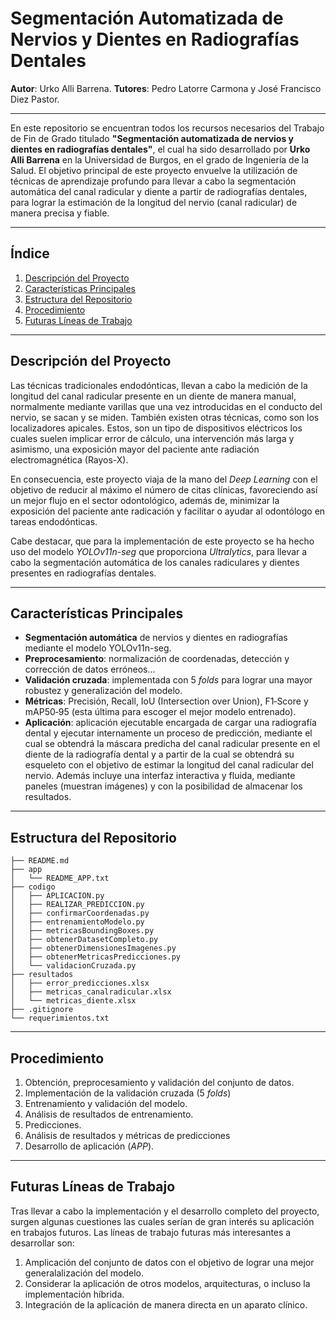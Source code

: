 # Segmentación Automatizada de Nervios y Dientes en Radiografías Dentales


**Autor**: Urko Alli Barrena.
**Tutores**: Pedro Latorre Carmona y José Francisco Diez Pastor.

---

En este repositorio se encuentran todos los recursos necesarios del Trabajo de Fin de Grado titulado **"Segmentación automatizada de nervios y dientes en radiografías dentales"**, el cual ha sido desarrollado por **Urko Alli Barrena** en la Universidad de Burgos, en el grado de Ingeniería de la Salud. El objetivo principal de este proyecto envuelve la utilización de técnicas de aprendizaje profundo para llevar a cabo la segmentación automática del canal radicular y diente a partir de radiografías dentales, para lograr la estimación de la longitud del nervio (canal radicular) de manera precisa y fiable.

---

## Índice

1. [Descripción del Proyecto](#descripción-del-proyecto)
2. [Características Principales](#características-principales)
3. [Estructura del Repositorio](#estructura-del-repositorio)
4. [Procedimiento](#procedimiento)
5. [Futuras Líneas de Trabajo](#futuras-líneas-de-trabajo)

---

## Descripción del Proyecto

Las técnicas tradicionales endodónticas, llevan a cabo la medición de la longitud del canal radicular presente en un diente de manera manual, normalmente mediante varillas que una vez introducidas en el conducto del nervio, se sacan y se miden. También existen otras técnicas, como son los localizadores apicales. Estos, son un tipo de dispositivos eléctricos los cuales suelen implicar error de cálculo, una intervención más larga y asimismo, una exposición mayor del paciente ante radiación electromagnética (Rayos-X).

En consecuencia, este proyecto viaja de la mano del _Deep Learning_ con el objetivo de reducir al máximo el número de citas clínicas, favoreciendo así un mejor flujo en el sector odontológico, además de, minimizar la exposición del paciente ante radicación y facilitar o ayudar al odontólogo en tareas endodónticas.

Cabe destacar, que para la implementación de este proyecto se ha hecho uso del modelo _YOLOv11n-seg_ que proporciona _Ultralytics_, para llevar a cabo la segmentación automática de los canales radiculares y dientes presentes en radiografías dentales.

---

## Características Principales

* **Segmentación automática** de nervios y dientes en radiografías mediante el modelo YOLOv11n-seg.
* **Preprocesamiento**: normalización de coordenadas, detección y corrección de datos erróneos...
* **Validación cruzada**: implementada con 5 _folds_ para lograr una mayor robustez y generalización del modelo.
* **Métricas**: Precisión, Recall, IoU (Intersection over Union), F1‐Score y mAP50‐95 (esta última para escoger el mejor modelo entrenado).
* **Aplicación**: aplicación ejecutable encargada de cargar una radiografía dental y ejecutar internamente un proceso de predicción, mediante el cual se obtendrá la máscara predicha del canal radicular presente en el diente de la radiografía dental y a partir de la cual se obtendrá su esqueleto con el objetivo de estimar la longitud del canal radicular del nervio. Además incluye una interfaz interactiva y fluida, mediante paneles (muestran imágenes) y con la posibilidad de almacenar los resultados.

---

## Estructura del Repositorio

```
├── README.md
├── app
│   └── README_APP.txt
├── codigo
│   ├── APLICACION.py
│   ├── REALIZAR_PREDICCION.py
│   ├── confirmarCoordenadas.py
│   ├── entrenamientoModelo.py
│   ├── metricasBoundingBoxes.py
│   ├── obtenerDatasetCompleto.py
│   ├── obtenerDimensionesImagenes.py
│   ├── obtenerMetricasPredicciones.py
│   └── validacionCruzada.py
├── resultados
│   ├── error_predicciones.xlsx
│   ├── metricas_canalradicular.xlsx
│   └── metricas_diente.xlsx
├── .gitignore
└── requerimientos.txt
```

---


## Procedimiento

1. Obtención, preprocesamiento y validación del conjunto de datos.
2. Implementación de la validación cruzada (5 _folds_)
3. Entrenamiento y validación del modelo.
4. Análisis de resultados de entrenamiento.
5. Predicciones.
6. Análisis de resultados y métricas de predicciones
7. Desarrollo de aplicación (_APP_).

---

## Futuras Líneas de Trabajo

Tras llevar a cabo la implementación y el desarrollo completo del proyecto, surgen algunas cuestiones las cuales serían de gran interés su aplicación en trabajos futuros. Las líneas de trabajo futuras más interesantes a desarrollar son:

1. Amplicación del conjunto de datos con el objetivo de lograr una mejor generalalización del modelo.
2. Considerar la aplicación de otros modelos, arquitecturas, o incluso la implementación híbrida.
3. Integración de la aplicación de manera directa en un aparato clínico.
